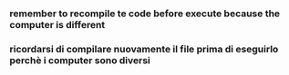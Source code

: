 ### remember to recompile te code before execute because the computer is different
### ricordarsi di compilare nuovamente il file prima di eseguirlo perchè i computer sono diversi

